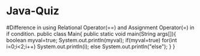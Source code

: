 # Java-Quiz
#Difference in using Relational Operator(==) and Assignment Operator(=) in if condition.
public class Main{
    public static void main(String args[]){
        boolean myval=true;
        System.out.println(myval);
        if(myval=true)
        for(int i=0;i<2;i++)
        System.out.println(i);
        else
        System.out.println("else");
    }
}
